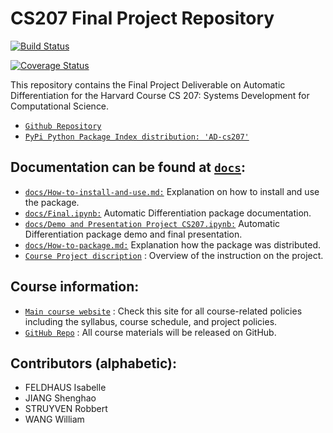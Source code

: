 # CS207 Final Project Repository
[![Build Status](https://travis-ci.com/cs207-f18-WIRS/cs207-FinalProject.svg?branch=master&service=github)](https://travis-ci.com/cs207-f18-WIRS/cs207-FinalProject)

[![Coverage Status](https://coveralls.io/repos/github/cs207-f18-WIRS/cs207-FinalProject/badge.svg?branch=master&service=github)](https://coveralls.io/github/cs207-f18-WIRS/cs207-FinalProject?branch=master)


This repository contains the Final Project Deliverable on Automatic Differentiation for the Harvard Course CS 207: Systems Development for Computational Science. 
  - [```Github Repository```](https://github.com/cs207-f18-WIRS/cs207-FinalProject)
  - [```PyPi Python Package Index distribution: 'AD-cs207'```](https://pypi.org/project/AD-cs207/) 

## Documentation can be found at [```docs```](https://github.com/cs207-f18-WIRS/cs207-FinalProject/tree/master/docs):
  - [```docs/How-to-install-and-use.md:```](https://github.com/cs207-f18-WIRS/cs207-FinalProject/blob/master/docs/How-to-install-and-use.md) Explanation on how to install and use the package.
  - [```docs/Final.ipynb:```](https://github.com/cs207-f18-WIRS/cs207-FinalProject/blob/master/docs/Final.ipynb) Automatic Differentiation package documentation.
  - [```docs/Demo and Presentation Project CS207.ipynb:```](https://github.com/cs207-f18-WIRS/cs207-FinalProject/blob/master/demo/Demo%20and%20Presentation%20Project%20CS207.ipynb) Automatic Differentiation package demo and final presentation.
  - [```docs/How-to-package.md:```](https://github.com/cs207-f18-WIRS/cs207-FinalProject/blob/master/docs/How-to-package.md) Explanation how the package was distributed.
  - [```Course Project discription```](https://iacs-cs-207.github.io/cs207-F18/project.html) : Overview of the instruction on the project.

## Course information:
  - [```Main course website```](https://iacs-cs-207.github.io/cs207-F18/) : Check this site for all course-related policies including the syllabus, course schedule, and project policies.
  - [```GitHub Repo```](https://github.com/IACS-CS-207/cs207-F18) : All course materials will be released on GitHub.

## Contributors (alphabetic):
  - FELDHAUS Isabelle 
  - JIANG Shenghao 
  - STRUYVEN Robbert
  - WANG William
